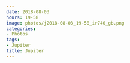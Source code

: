 ```yaml
---
date: 2018-08-03
hours: 19-58
image: photos/j2018-08-03_19-58_ir740_gb.png
categories: 
- Photos 
tags: 
- Jupiter 
title: Jupiter
---
```

